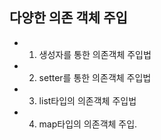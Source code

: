 ## 다양한 의존 객체 주입
- 1. 생성자를 통한 의존객체 주입법
- 2. setter를 통한 의존객체 주입법
- 3. list타입의 의존객체 주입법
- 4. map타입의 의존객체 주입. 
